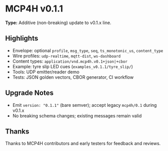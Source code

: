 # MCP4H v0.1.1

**Type:** Additive (non-breaking) update to v0.1.x line.

## Highlights
- Envelope: optional `profile`, `msg_type`, `seq`, `ts_monotonic_us`, `content_type`
- Wire profiles: `udp-realtime`, `mqtt-dist`, `ws-dashboard`
- Content types: `application/vnd.mcp4h.v0.1+json|+cbor`
- Example: tyre slip LED cues (`examples_v0.1.1/tyre_slip/`)
- Tools: UDP emitter/reader demo
- Tests: JSON golden vectors, CBOR generator, CI workflow

## Upgrade Notes
- Emit `version: "0.1.1"` (bare semver); accept legacy `mcp4h/0.1` during v0.1.x
- No breaking schema changes; existing messages remain valid

## Thanks
Thanks to MCP4H contributors and early testers for feedback and reviews.
